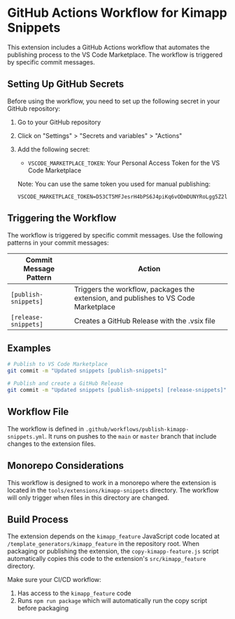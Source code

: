 # GitHub Actions Workflow for Kimapp Snippets

This extension includes a GitHub Actions workflow that automates the publishing process to the VS Code Marketplace. The workflow is triggered by specific commit messages.

## Setting Up GitHub Secrets

Before using the workflow, you need to set up the following secret in your GitHub repository:

1. Go to your GitHub repository
2. Click on "Settings" > "Secrets and variables" > "Actions"
3. Add the following secret:

   - `VSCODE_MARKETPLACE_TOKEN`: Your Personal Access Token for the VS Code Marketplace
   
   Note: You can use the same token you used for manual publishing: 
   ```
   VSCODE_MARKETPLACE_TOKEN=D53CT5MFJesrH4bPS6J4piKq6vODmDUNYRoLgg5Z2lc7LxORnT0vJQQJ99BCACAAAAAAAAAAAAASAZDO366h
   ```

## Triggering the Workflow

The workflow is triggered by specific commit messages. Use the following patterns in your commit messages:

| Commit Message Pattern | Action |
|------------------------|--------|
| `[publish-snippets]` | Triggers the workflow, packages the extension, and publishes to VS Code Marketplace |
| `[release-snippets]` | Creates a GitHub Release with the .vsix file |

## Examples

```bash
# Publish to VS Code Marketplace
git commit -m "Updated snippets [publish-snippets]"

# Publish and create a GitHub Release
git commit -m "Updated snippets [publish-snippets] [release-snippets]"
```

## Workflow File

The workflow is defined in `.github/workflows/publish-kimapp-snippets.yml`. It runs on pushes to the `main` or `master` branch that include changes to the extension files.

## Monorepo Considerations

This workflow is designed to work in a monorepo where the extension is located in the `tools/extensions/kimapp-snippets` directory. The workflow will only trigger when files in this directory are changed.

## Build Process

The extension depends on the `kimapp_feature` JavaScript code located at `/template_generators/kimapp_feature` in the repository root. When packaging or publishing the extension, the `copy-kimapp-feature.js` script automatically copies this code to the extension's `src/kimapp_feature` directory.

Make sure your CI/CD workflow:

1. Has access to the `kimapp_feature` code
2. Runs `npm run package` which will automatically run the copy script before packaging 